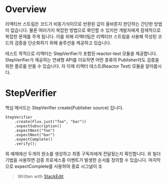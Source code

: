 # Overview

리액티브 스트림은 코드가 비동기식이므로 반환된 값이 올바른지 판단하는 간단한 방법이 없습니다. 물론 여러가지 복잡한 방법으로 확인할 수 있지만 개발자에게 잠재적으로 복잡한 문제를 주게 됩니다. 이를 위해 리액터팀은 리액티브 스트림을 사용해 작성된 코드의 검증을 단순화하기 위해 솔루션을 제공하고 있습니다.

테스트 목적으로 리액터는 StepVerifier가 포함된 reactor-test 모듈을 제공합니다. StepVerifier가 제공하는 연쇄형 API를 이요하면 어떤 종류의 Publisher라도 검증을 위한 플로를 만들 수 있습니다. 
자 이제 리액터 테스트(Reactor Test) 모듈을 알아봅시다. 

# StepVerifier

핵심 메서드는 StepVerifier <T> create(Publisher<T> source) 입니다.

```
StepVerifier
	.create(Flux.just("foo", "bar"))
	.expectSubscription()
	.expectNext("foo")
	.expectNext("bar")
	.expectComplete()
	.verify();
```
위 예제에선 두개의 원소를 생성하고 최종 구독자에게 전달됬는지 확인합니다. 
위 빌더 기법을 사용하면 검증 프로세스중 이벤트가 발생한 순서를 정의할 수 있습니다. 마지막으로 expectComplete를 사용하여 종료 시그널이 조



> Written with [StackEdit](https://stackedit.io/).
<!--stackedit_data:
eyJoaXN0b3J5IjpbLTEwNjE0OTc0MjJdfQ==
-->